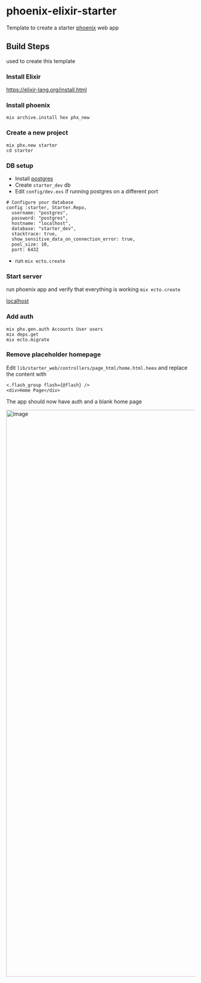 # phoenix-elixir-starter
Template to create a starter [phoenix](https://www.phoenixframework.org/) web app

## Build Steps
used to create this template

### Install Elixir

https://elixir-lang.org/install.html

### Install phoenix

```
mix archive.install hex phx_new
```

### Create a new project

```
mix phx.new starter
cd starter

```

### DB setup

* Install [postgres](https://www.postgresql.org/download/)
* Create `starter_dev` db
* Edit `config/dev.exs` if running postgres on a different port
```
# Configure your database
config :starter, Starter.Repo,
  username: "postgres",
  password: "postgres",
  hostname: "localhost",
  database: "starter_dev",
  stacktrace: true,
  show_sensitive_data_on_connection_error: true,
  pool_size: 10,
  port: 6432
```
* run `mix ecto.create`

### Start server

run phoenix app and verify that everything is working `mix ecto.create`

[localhost](http://localhost:4000/)

### Add auth

```
mix phx.gen.auth Accounts User users
mix deps.get
mix ecto.migrate
```

### Remove placeholder homepage

Edit `lib/starter_web/controllers/page_html/home.html.heex` and replace the content with

```
<.flash_group flash={@flash} />
<div>Home Page</div>
```

The app should now have auth and a blank home page

<img width="1510" alt="image" src="https://github.com/ranuzz/phoenix-elixir-starter/assets/1070398/149b7b03-25b0-4b80-988b-ba4199b789fb">



